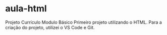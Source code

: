 # aula-html
Projeto Currículo Modulo Básico
Primeiro projeto utilizando o HTML. Para a criação do projeto, utilizei o VS Code e Git.
